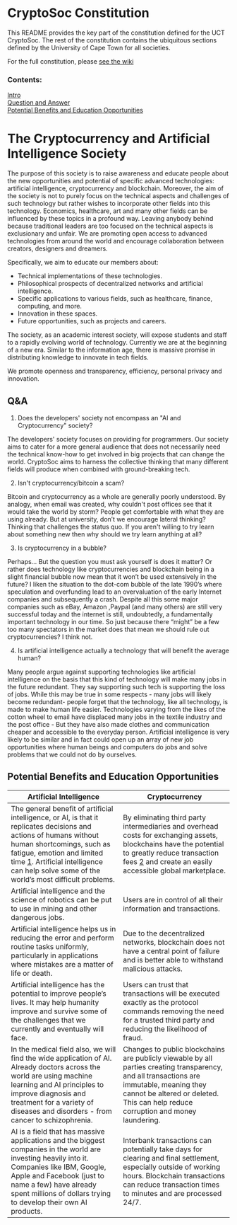 # CryptoSoc Constitution

This README provides the key part of the constitution defined for the UCT CryptoSoc. The rest of the constitution contains the ubiquitous sections defined by the University of Cape Town for all societies.

For the full constitution, please [see the wiki](https://github.com/CryptoSoc/CryptoSoc-Constitution/wiki)

### Contents: 

[Intro](#the-cryptocurrency-and-artificial-intelligence-society)<br>
[Question and Answer](#qa)<br>
[Potential Benefits and Education Opportunities](#potential-benefits-and-education-opportunities)<br>


# The Cryptocurrency and Artificial Intelligence Society

The purpose of this society is to raise awareness and educate people about the new opportunities and potential of specific advanced technologies: artificial intelligence, cryptocurrency and blockchain. Moreover, the aim of the society is not to purely focus on the technical aspects and challenges of such technology but rather wishes to incorporate other fields into this technology. Economics, healthcare, art and many other fields can be influenced by these topics in a profound way. Leaving anybody behind because traditional leaders are too focused on the technical aspects is exclusionary and unfair. We are promoting open access to advanced technologies from around the world and encourage collaboration between creators, designers and dreamers. 


Specifically, we aim to educate our members about:
-	Technical implementations of these technologies.
-	Philosophical prospects of decentralized networks and artificial intelligence.
-	Specific applications to various fields, such as healthcare, finance, computing, and more.
-	Innovation in these spaces.
-	Future opportunities, such as projects and careers.

The society, as an academic interest society, will expose students and staff to a rapidly evolving world of technology. Currently we are at the beginning of a new era. Similar to the information age, there is massive promise in distributing knowledge to innovate in tech fields.
 
We promote openness and transparency, efficiency, personal privacy and innovation.


## Q&A
 
1.	Does the developers' society not encompass an "AI and Cryptocurrency" society?

The developers' society focuses on providing for programmers. Our society aims to cater for a more general audience that does not necessarily need the technical know-how to get involved in big projects that can change the world. CryptoSoc aims to harness the collective thinking that many different fields will produce when combined with ground-breaking tech. 
 
2.	Isn't cryptocurrency/bitcoin a scam?

Bitcoin and cryptocurrency as a whole are generally poorly understood. By analogy, when email was created, why couldn't post offices see that it would take the world by storm? People get comfortable with what they are using already. But at university, don’t we encourage lateral thinking? Thinking that challenges the status quo. If you aren't willing to try learn about something new then why should we try learn anything at all?

3.	Is cryptocurrency in a bubble?

Perhaps… But the question you must ask yourself is does it matter? Or rather does technology like cryptocurrencies and blockchain being in a slight financial bubble now mean that it won’t be used extensively in the future?  I liken the situation to the dot-com bubble of the late 1990’s where speculation and overfunding lead to an overvaluation of the early Internet companies and subsequently a crash. Despite all this some major companies such as eBay, Amazon ,Paypal (and many others) are still very successful today and the internet is still, undoubtedly, a fundamentally important technology in our time. So just because there “might” be a few too many spectators in the market does that mean we should rule out cryptocurrencies? I think not.

4.	Is artificial intelligence actually a technology that will benefit the average human?

Many people argue against supporting technologies like artificial intelligence on the basis that this kind of technology will make many jobs in the future redundant. They say supporting such tech is supporting the loss of jobs. While this may be true in some respects - many jobs will likely become redundant- people forget that the technology, like all technology, is made to make human life easier. Technologies varying from the likes of the cotton wheel to email have displaced many jobs in the textile industry and the post office - But they have also made clothes and communication cheaper and accessible to the everyday person. Artificial intelligence is very likely to be similar and in fact could open up an array of new job opportunities where human beings and computers do jobs and solve problems that we could not do by ourselves.


## Potential Benefits and Education Opportunities

Artificial Intelligence |	Cryptocurrency
--- | ---
The general benefit of artificial intelligence, or AI, is that it replicates decisions and actions of humans without human shortcomings, such as fatigue, emotion and limited time [1]. Artificial intelligence can help solve some of the world’s most difficult problems. |	By eliminating third party intermediaries and overhead costs for exchanging assets, blockchains have the potential to greatly reduce transaction fees [2] and create an easily accessible global marketplace.
Artificial intelligence and the science of robotics can be put to use in mining and other dangerous jobs. |	Users are in control of all their information and transactions.
Artificial intelligence helps us in reducing the error and perform routine tasks uniformly, particularly in applications where mistakes are a matter of life or death. |	Due to the decentralized networks, blockchain does not have a central point of failure and is better able to withstand malicious attacks.
Artificial intelligence has the potential to improve people’s lives. It may help humanity improve and survive some of the challenges that we currently and eventually will face. |	Users can trust that transactions will be executed exactly as the protocol commands removing the need for a trusted third party and reducing the likelihood of fraud.
In the medical field also, we will find the wide application of AI. Already doctors across the world are using machine learning and AI principles to improve diagnosis and treatment for a variety of diseases and disorders - from cancer to schizophrenia. | Changes to public blockchains are publicly viewable by all parties creating transparency, and all transactions are immutable, meaning they cannot be altered or deleted. This can help reduce corruption and money laundering.
AI is a field that has massive applications and the biggest companies in the world are investing heavily into it. Companies like IBM, Google, Apple and Facebook (just to name a few) have already spent millions of dollars trying to develop their own AI products.	| Interbank transactions can potentially take days for clearing and final settlement, especially outside of working hours. Blockchain transactions can reduce transaction times to minutes and are processed 24/7.

[1]: https://www.quora.com/What-are-the-advantages-of-artificial-intelligence
[2]: http://blog.deloitte.com.ng/blockchain-technology-benefits-challenges/ 

